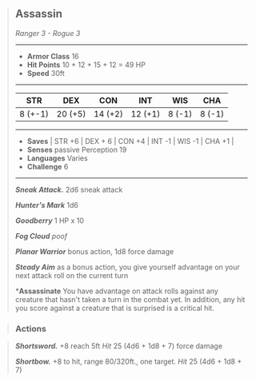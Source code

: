 > ## Assassin
> *Ranger 3 - Rogue 3*
> ___
> - **Armor Class** 16
> - **Hit Points** 10 + 12 + 15 + 12 = 49 HP 
> - **Speed** 30ft
>___
>|STR|DEX|CON|INT|WIS|CHA|
>|:---:|:---:|:---:|:---:|:---:|:---:|
>|8 (+-1)|20 (+5)|14 (+2)|12 (+1)|8 (-1)|8 (-1)|
>___
> - **Saves** | STR +6 | DEX + 6 | CON +4 | INT -1 | WIS -1 | CHA +1 |
> - **Senses** passive Perception 19
> - **Languages** Varies
> - **Challenge** 6
> ___
> ***Sneak Attack.*** 2d6 sneak attack
>
> ***Hunter's Mark*** 1d6
>
> ***Goodberry*** 1 HP x 10
>
> ***Fog Cloud*** *poof*
>
> ***Planar Warrior*** bonus action, 1d8 force damage
>
> ***Steady Aim*** as a bonus action, you give yourself advantage on your next attack roll on the current turn
>
> ***Assassinate** You have advantage on attack rolls against any creature that hasn't taken a turn in the combat yet. In addition, any hit you score against a creature that is surprised is a critical hit.

> ### Actions

> ***Shortsword.*** +8 reach 5ft *Hit* 25 (4d6 + 1d8 + 7) force damage
>
> ***Shortbow.*** +8 to hit, range 80/320ft., one target. *Hit* 25 (4d6 + 1d8 + 7)


